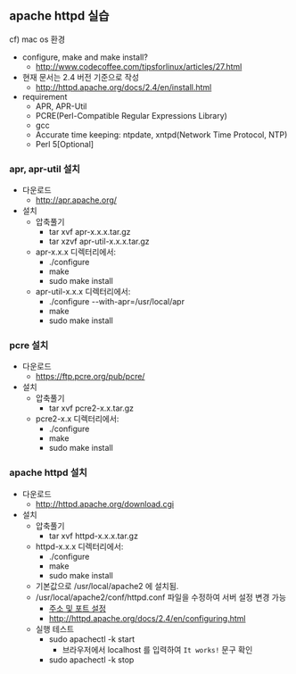 ## apache httpd 실습

 cf) mac os 환경
 - configure, make and make install?
   - http://www.codecoffee.com/tipsforlinux/articles/27.html
 - 현재 문서는 2.4 버전 기준으로 작성
   - http://httpd.apache.org/docs/2.4/en/install.html
 - requirement
   - APR, APR-Util
   - PCRE(Perl-Compatible Regular Expressions Library)
   - gcc
   - Accurate time keeping: ntpdate, xntpd(Network Time Protocol, NTP)
   - Perl 5[Optional]

### apr, apr-util 설치

 - 다운로드
   - http://apr.apache.org/
 - 설치
   - 압축풀기
     - tar xvf apr-x.x.x.tar.gz
     - tar xzvf apr-util-x.x.x.tar.gz
   - apr-x.x.x 디렉터리에서:
     - ./configure
     - make
     - sudo make install
   - apr-util-x.x.x 디렉터리에서:
     - ./configure --with-apr=/usr/local/apr
     - make
     - sudo make install

### pcre 설치

 - 다운로드
   - https://ftp.pcre.org/pub/pcre/
 - 설치
   - 압축풀기
     - tar xvf pcre2-x.x.tar.gz
   - pcre2-x.x 디렉터리에서:
     - ./configure
     - make
     - sudo make install

### apache httpd 설치

  - 다운로드
    - http://httpd.apache.org/download.cgi
  - 설치
    - 압축풀기
      - tar xvf httpd-x.x.x.tar.gz
    - httpd-x.x.x 디렉터리에서:
      - ./configure
      - make
      - sudo make install
    - 기본값으로 /usr/local/apache2 에 설치됨.
    - /usr/local/apache2/conf/httpd.conf 파일을 수정하여 서버 설정 변경 가능
      - [주소 및 포트 설정](http://httpd.apache.org/docs/2.4/en/bind.html)
      - http://httpd.apache.org/docs/2.4/en/configuring.html
    - 실행 테스트
      - sudo apachectl -k start
        - 브라우저에서 localhost 를 입력하여 `It works!` 문구 확인
      - sudo apachectl -k stop


